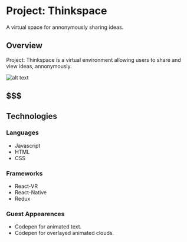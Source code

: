 # Project: Thinkspace
A virtual space for annonymously sharing ideas. 

## Overview
 

Project: Thinkspace is a virtual environment allowing users to share and view ideas, annonymously.

![alt text](https://imgur.com/9Vz9Rsd)



## $$$

## Technologies

### Languages
* Javascript
* HTML
* CSS

### Frameworks
* React-VR
* React-Native
* Redux

### Guest Appearences
* Codepen for animated text.
* Codepen for overlayed animated clouds.

